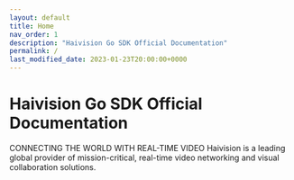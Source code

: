 ```yaml
---
layout: default
title: Home
nav_order: 1
description: "Haivision Go SDK Official Documentation"
permalink: /
last_modified_date: 2023-01-23T20:00:00+0000
---
```


# Haivision Go SDK Official Documentation

CONNECTING THE WORLD WITH REAL-TIME VIDEO
Haivision is a leading global provider of mission-critical, real-time video networking and visual collaboration solutions.

